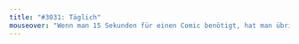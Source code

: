 ```yaml
---
title: "#3031: Täglich"
mouseover: "Wenn man 15 Sekunden für einen Comic benötigt, hat man übrigens über 12 Stunden Lesematerial."
---
```

